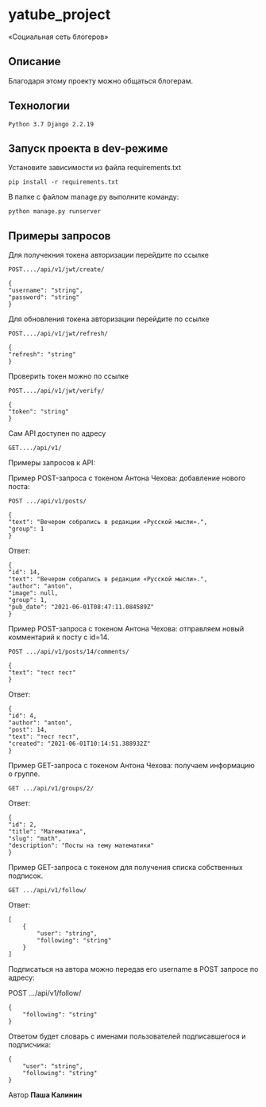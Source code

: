 # yatube_project

«Социальная сеть блогеров»

## Описание

Благодаря этому проекту можно общаться блогерам.

## Технологии

    Python 3.7 Django 2.2.19

## Запуск проекта в dev-режиме

Установите зависимости из файла requirements.txt

    pip install -r requirements.txt

В папке с файлом manage.py выполните команду:

    python manage.py runserver

## Примеры запросов

Для получекния токена авторизации перейдите по ссылке 
    
    POST..../api/v1/jwt/create/
    
    {
    "username": "string",
    "password": "string"
    }
    
Для обновления токена авторизации перейдите по ссылке 
    
    POST..../api/v1/jwt/refresh/
    
    {
    "refresh": "string"
    }
    
Проверить токен можно по ссылке
    
    POST..../api/v1/jwt/verify/
    
    {
    "token": "string"
    }

Сам API доступен по адресу

    GET..../api/v1/

Примеры запросов к API:

Пример POST-запроса с токеном Антона Чехова: добавление нового поста:

    POST .../api/v1/posts/

    {
    "text": "Вечером собрались в редакции «Русской мысли».",
    "group": 1
    } 

Ответ:
    
    {
    "id": 14,
    "text": "Вечером собрались в редакции «Русской мысли».",
    "author": "anton",
    "image": null,
    "group": 1,
    "pub_date": "2021-06-01T08:47:11.084589Z"
    } 

Пример POST-запроса с токеном Антона Чехова: отправляем новый комментарий к посту с id=14.

    POST .../api/v1/posts/14/comments/

    {
    "text": "тест тест"
    }
Ответ:

    {
    "id": 4,
    "author": "anton",
    "post": 14,
    "text": "тест тест",
    "created": "2021-06-01T10:14:51.388932Z"
    }

Пример GET-запроса с токеном Антона Чехова: получаем информацию о группе.

    GET .../api/v1/groups/2/
Ответ:

    {
    "id": 2,
    "title": "Математика",
    "slug": "math",
    "description": "Посты на тему математики"
    }
    
Пример GET-запроса с токеном для получения списка собственных подписок.

    GET .../api/v1/follow/
Ответ:

    [
        {
            "user": "string",
            "following": "string"
        }
    ]
    
Подписаться на автора можно передав его username в POST запросе по адресу:

POST .../api/v1/follow/

    {
        "following": "string"
    }
    
Ответом будет словарь с именами пользователей подписавшегося и подписчика:

    {
        "user": "string",
        "following": "string"
    }

Автор __Паша Калинин__
